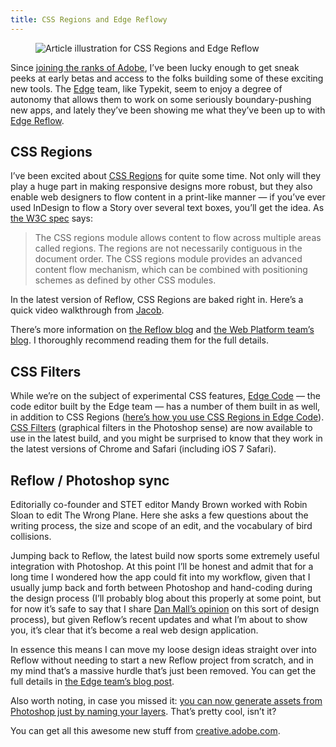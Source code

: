 ```yaml
---
title: CSS Regions and Edge Reflowy
---
```

<figure>
	<img src="http://elliotjaystocks.com/assets/52456837c0d7cd34fe000336/article_regions_reflow.png" alt="Article illustration for CSS Regions and Edge Reflow">
</figure>

<p>Since <a href="http://elliotjaystocks.com/blog/hello-typekit/">joining the ranks of Adobe</a>, I’ve been lucky enough to get sneak peeks at early betas and access to the folks building some of these exciting new tools. The <a href="http://html.adobe.com/edge/">Edge</a> team, like Typekit, seem to enjoy a degree of autonomy that allows them to work on some seriously boundary-pushing new apps, and lately they’ve been showing me what they’ve been up to with <a href="http://html.adobe.com/edge/reflow/">Edge Reflow</a>.</p>
<h2><span class="caps">CSS</span> Regions</h2>
<p>I’ve been excited about <a href="http://html.adobe.com/webplatform/layout/regions/"><span class="caps">CSS</span> Regions</a> for quite some time. Not only will they play a huge part in making responsive designs more robust, but they also enable web designers to flow content in a print-like manner — if you’ve ever used InDesign to flow a Story over several text boxes, you’ll get the idea. As <a href="http://dev.w3.org/csswg/css-regions/">the W3C spec</a> says:</p>
<blockquote><p>The <span class="caps">CSS</span> regions module allows content to flow across multiple areas called regions. The regions are not necessarily contiguous in the document order. The <span class="caps">CSS</span> regions module provides an advanced content flow mechanism, which can be combined with positioning schemes as defined by other <span class="caps">CSS</span> modules.</p></blockquote>
<p>In the latest version of Reflow, <span class="caps">CSS</span> Regions are baked right in. Here’s a quick video walkthrough from <a href="http://twitter.com/jacobsurber">Jacob</a>.</p>

<p>There’s more information on <a href="http://blogs.adobe.com/edgereflow/2013/09/24/the-future-of-responsive-layouts-is-here/">the Reflow blog</a> and <a href="http://blogs.adobe.com/webplatform/2013/09/23/design-next-generation-responsive-designs-for-ios7-with-edge-reflow-cc-and-css-regions-a-story-of-collaboration/">the Web Platform team’s blog</a>. I thoroughly recommend reading them for the full details.</p>
<h2><span class="caps">CSS</span> Filters</h2>
<p>While we’re on the subject of experimental <span class="caps">CSS</span> features, <a href="http://html.adobe.com/edge/code/">Edge Code</a> — the code editor built by the Edge team — has a number of them built in as well, in addition to <span class="caps">CSS</span> Regions (<a href="http://blogs.adobe.com/edgecode/2013/09/24/edge-code-supports-css-regions/">here’s how you use <span class="caps">CSS</span> Regions in Edge Code</a>). <a href="http://html.adobe.com/webplatform/graphics/customfilters/"><span class="caps">CSS</span> Filters</a> (graphical filters in the Photoshop sense) are now available to use in the latest build, and you might be surprised to know that they work in the latest versions of Chrome and Safari (including iOS 7 Safari).</p>
<h2>Reflow / Photoshop sync</h2>
<p class="note left">Editorially co-founder and STET editor Mandy Brown worked with Robin Sloan to edit The Wrong Plane. Here she asks a few questions about the writing process, the size and scope of an edit, and the vocabulary of bird collisions.</p>
<p>Jumping back to Reflow, the latest build now sports some extremely useful integration with Photoshop. At this point I’ll be honest and admit that for a long time I wondered how the app could fit into my workflow, given that I usually jump back and forth between Photoshop and hand-coding during the design process (I’ll probably blog about this properly at some point, but for now it’s safe to say that I share <a href="http://danielmall.com/articles/the-post-psd-era/">Dan Mall’s opinion</a> on this sort of design process), but given Reflow’s recent updates and what I’m about to show you, it’s clear that it’s become a real web design application.</p>

<p>In essence this means I can move my loose design ideas straight over into Reflow without needing to start a new Reflow project from scratch, and in my mind that’s a massive hurdle that’s just been removed. You can get the full details in <a href="http://blogs.adobe.com/edgereflow/2013/09/09/photoshop-reflow/">the Edge team’s blog post</a>.</p>
<p>Also worth noting, in case you missed it: <a href="http://blogs.adobe.com/photoshopdotcom/2013/09/introducing-adobe-generator-for-photoshop-cc.html">you can now generate assets from Photoshop just by naming your layers</a>. That’s pretty cool, isn’t it?</p>
<p>You can get all this awesome new stuff from <a href="http://creative.adobe.com/">creative.adobe.com</a>.</p>
